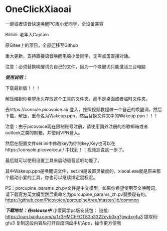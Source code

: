 # OneClickXiaoai
一键或者语音快速唤醒PC版小爱同学，全设备兼容

Bilibili: 老年人Captain

原Gitee上的项目，全部迁移至Github

重大更新，支持直接语音唤醒电脑小爱同学，无需点击直接对话。

注意：必须替换唤醒词为自己的文件，因为一个唤醒词只能激活三台电脑

***使用说明：***

下载最新版！！！

解压缩到你希望永久存放这个工具的文件夹，而不是桌面或者临时文件夹。

去https://console.picovoice.ai/ 登入，按照视频教程做一个自己的唤醒词，然后下载，解压，重命名为Wakeup.ppn，然后替换文件夹中的Wakeup.ppn！！！

注意：由于picovoice现在限制账号注册，请使用国外注册的谷歌邮箱或者outlook之类的邮箱，并使用VPN登入。

然后在配置文件set.ini中修改key为你的key,Key也可以在https://console.picovoice.ai/ 中找到！！视频忘说这一步了。

最后就可以使用设置工具来启动语音监听功能了。


其中Wakeup.ppn是唤醒词文件，set.ini是设置灵敏度的，xiaoai.exe就是原来那个启动小爱的工具，你也可以继续绑定鼠标宏。

PS：porcupine_params_zh.pv文件是中文模型，如果你希望使用英文唤醒词，请下载官方英文模型然后重命名为porcupine_params_zh.pv替换现有的。https://github.com/Picovoice/porcupine/tree/master/lib/common

***下载地址：在release中***
小爱同学pc版安装包：
链接: https://pan.baidu.com/s/1z3HMChFCT83h3322cyb0xg?pwd=gfu3 提取码: gfu3 复制这段内容后打开百度网盘手机App，操作更方便哦



